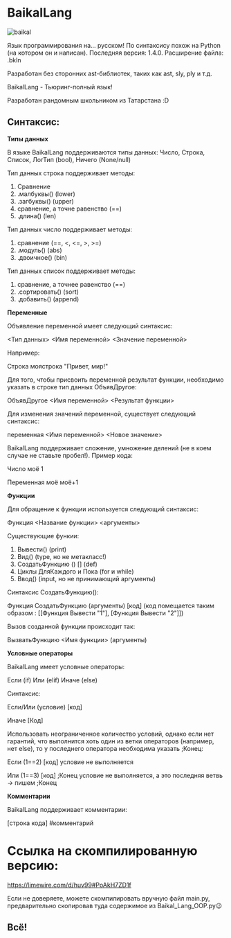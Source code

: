 # BaikalLang #

![baikal](https://github.com/user-attachments/assets/b4dbf00b-7a54-4b90-8f97-0c4fc09667a2)



Язык программирования на... русском!
По синтаксису похож на Python (на котором он и написан). Последняя версия: 1.4.0.
Расширение файла: .bkln

Разработан без сторонних ast-библиотек, таких как ast, sly, ply и т.д.


BaikalLang - Тьюринг-полный язык!

Разработан рандомным школьником из Татарстана :D








## Синтаксис: ##

**Типы данных**

В языке BaikalLang поддерживаются типы данных: Число, Строка, Список, ЛогТип (bool), Ничего (None/null)


Тип данных строка поддерживает методы:
1. Сравнение
2. .малбуквы()  (lower)
3. .загбуквы()  (upper)
4. сравнение, а точне равенство (==)
5. .длина()  (len)


Тип данных число поддерживает методы:
1. сравнение (==, <, <=, >, >=)
2. .модуль()  (abs)
3. .двоичное()  (bin)


Тип данных список поддерживает методы:
1. сравнение, а точнее равенство (==)
2. .сортировать()  (sort)
3. .добавить()  (append)




**Переменные**

Объявление переменной имеет следующий синтаксис:

<Тип данных> <Имя переменной> <Значение переменной>

Например:

Строка моястрока "Привет, мир!"


Для того, чтобы присвоить переменной результат функции, необходимо указать в строке тип данных ОбъявДругое:

ОбъявДругое <Имя переменной> <Результат функции>


Для изменения значений переменной, существует следующий синтаксис:

переменная <Имя переменной> <Новое значение>

BaikalLang поддерживает сложение, умножение делений (не в коем случае не ставьте пробел!). Пример кода:

Число моё 1

Переменная моё моё+1




**Функции**

Для обращение к функции используется следующий синтаксис:

Функция <Название функции> <аргументы>


Существующие функии:
1. Вывести()  (print)
2. Вид()  (type, но не метакласс!)
3. СоздатьФункцию () []   (def)
4. Циклы ДляКаждого и Пока     (for и while)
5. Ввод()  (input, но не принимающий аргументы)

Синтаксис СоздатьФункцию():

Функция СоздатьФункцию (аргументы) [код] (код помещается таким образом : [[Функция Вывести "1"], [Функция Вывести "2"]])


Вызов созданной функции происходит так:

ВызватьФункцию <Имя функции> (аргументы)




**Условные операторы**

BaikalLang имеет условные операторы:

Если (if)
Или (elif)
Иначе (else)


Синтаксис:

Если/Или (условие) [код]

Иначе [Код]


Использовать неограниченное количество условий, однако если нет гарантий, что выполнится хоть один из ветки операторов (например, нет else), то у последнего оператора необходима указать ;Конец:

Если (1==2) [код]      условие не выполняется

Или (1==3) [код] ;Конец            условие не выполняется, а это последняя ветвь -> пишем ;Конец




**Комментарии**

BaikalLang поддерживает комментарии:

[строка кода]  #комментарий




# Ссылка на скомпилированную версию: #
https://limewire.com/d/huv99#PoAkH7ZD1f

Если не доверяете, можете скомпилировать вручную файл main.py, предварительно скопировав туда содержимое из Baikal_Lang_OOP.py😉

## Всё! ##
